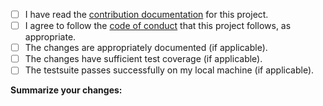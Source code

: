 <!--
Thanks for filing a pull request!
Please check off all of the steps as they are completed by replacing [ ] with [x].
-->

- [ ] I have read the [contribution documentation](https://github.com/electron-userland/electron-forge/blob/master/CONTRIBUTING.md) for this project.
- [ ] I agree to follow the [code of conduct](https://github.com/electron/electron/blob/master/CODE_OF_CONDUCT.md) that this project follows, as appropriate.
- [ ] The changes are appropriately documented (if applicable).
- [ ] The changes have sufficient test coverage (if applicable).
- [ ] The testsuite passes successfully on my local machine (if applicable).

**Summarize your changes:**
